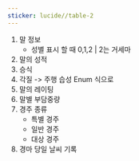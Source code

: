 ```yaml
---
sticker: lucide//table-2
---
```

1. 말 정보
	* 성별 표시 할 때 0,1,2 | 2는 거세마
2. 말의 성적
3. 승식
4. 각질 -> 주행 습성 Enum 식으로
5. 말의 레이팅
6. 말별 부담중량
7. 경주 종류
	* 특별 경주
	* 일반 경주
	* 대상 경주
8. 경마 당일 날씨 기록





